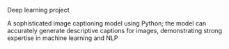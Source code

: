 Deep learning project

A sophisticated image captioning model using Python; the model can accurately generate descriptive captions for images, demonstrating strong expertise in machine learning and NLP
